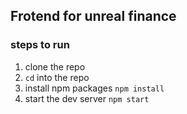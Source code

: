 ## Frotend for unreal finance

### steps to run 

1. clone the repo
2. `cd` into the repo
3. install npm packages `npm install`
4. start the dev server `npm start`
